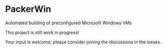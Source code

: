 # PackerWin
Automated building of preconfigured Microsoft Windows VMs

This project is still work in progress!

Your input is welcome, please consider joining the discussions in the issues.
